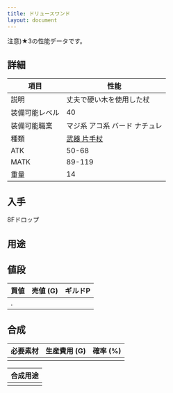 ```yaml
---
title: ドリュースワンド
layout: document
---
```

注意)★3の性能データです。

## 詳細

|項目|性能|
|---|---|
|説明|丈夫で硬い木を使用した杖|
|装備可能レベル|40|
|装備可能職業|マジ系 アコ系 バード ナチュレ|
|種類|[武器 片手杖](武器(片手杖))|
|ATK|50-68|
|MATK|89-119|
|重量|14|

## 入手

8Fドロップ

## 用途

## 値段

|買値|売値 (G)|ギルドP|
|---|---|---|
|.|||

## 合成

|必要素材|生産費用 (G)|確率 (%)|
|---|---|---|
||||


|合成用途|
|---|
||
